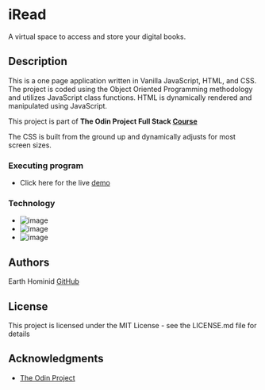 # iRead

A virtual space to access and store your digital books.

## Description

This is a one page application written in Vanilla JavaScript, HTML, and CSS. The project is coded using the Object Oriented Programming methodology and utilizes JavaScript class functions.
HTML is dynamically rendered and manipulated using JavaScript. 

This project is part of **The Odin Project Full Stack [Course](https://www.theodinproject.com/paths/full-stack-javascript/courses/javascript/lessons/library)**

The CSS is built from the ground up and dynamically adjusts for most screen sizes. 

### Executing program

* Click here for the live [demo](https://earth-hominid.github.io/Digital-Library/)

### Technology

* ![image](https://img.shields.io/badge/JavaScript-323330?style=for-the-badge&logo=javascript&logoColor=F7DF1E)
* ![image](https://img.shields.io/badge/HTML5-E34F26?style=for-the-badge&logo=html5&logoColor=white)
* ![image](https://img.shields.io/badge/CSS3-1572B6?style=for-the-badge&logo=css3&logoColor=white)

## Authors

Earth Hominid 
[GitHub](https://github.com/Earth-Hominid)

## License

This project is licensed under the MIT License - see the LICENSE.md file for details

## Acknowledgments

* [The Odin Project](https://www.theodinproject.com/paths/full-stack-javascript/courses/javascript/lessons/library)
